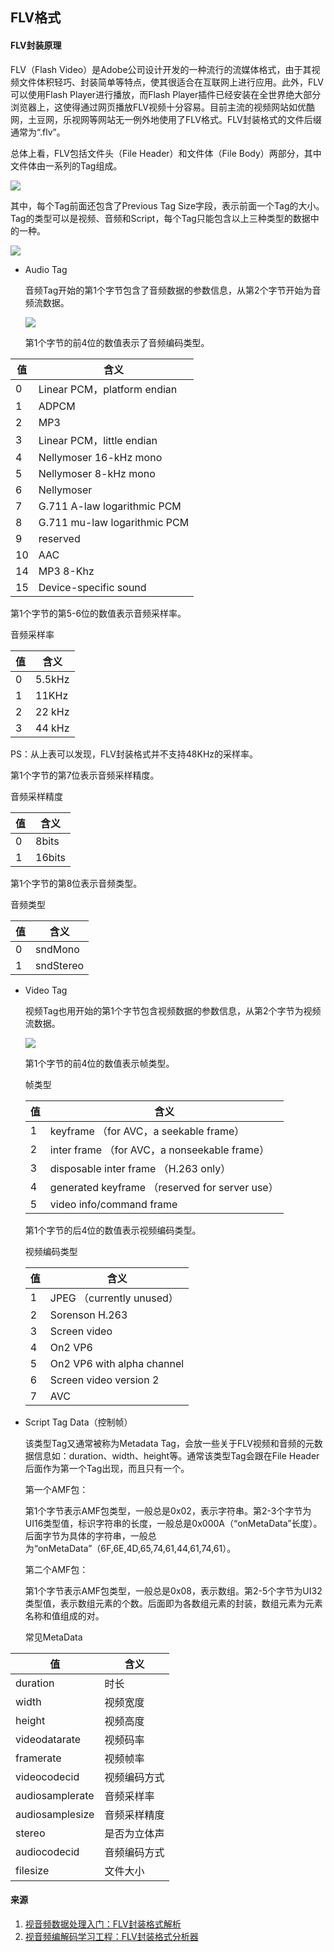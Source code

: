## FLV格式

#### FLV封装原理

FLV（Flash Video）是Adobe公司设计开发的一种流行的流媒体格式，由于其视频文件体积轻巧、封装简单等特点，使其很适合在互联网上进行应用。此外，FLV可以使用Flash Player进行播放，而Flash Player插件已经安装在全世界绝大部分浏览器上，这使得通过网页播放FLV视频十分容易。目前主流的视频网站如优酷网，土豆网，乐视网等网站无一例外地使用了FLV格式。FLV封装格式的文件后缀通常为“.flv”。

总体上看，FLV包括文件头（File Header）和文件体（File Body）两部分，其中文件体由一系列的Tag组成。

![](http://static.kanhunli.cn//18-1-2/59966338.jpg)

其中，每个Tag前面还包含了Previous Tag Size字段，表示前面一个Tag的大小。Tag的类型可以是视频、音频和Script，每个Tag只能包含以上三种类型的数据中的一种。

![](http://static.kanhunli.cn//18-1-2/17414241.jpg)



- Audio Tag

  音频Tag开始的第1个字节包含了音频数据的参数信息，从第2个字节开始为音频流数据。

  ![](http://static.kanhunli.cn//18-1-2/37457718.jpg)

  第1个字节的前4位的数值表示了音频编码类型。

| 值    | 含义                           |
| ---- | ---------------------------- |
| 0    | Linear PCM，platform endian   |
| 1    | ADPCM                        |
| 2    | MP3                          |
| 3    | Linear PCM，little endian     |
| 4    | Nellymoser 16-kHz mono       |
| 5    | Nellymoser 8-kHz mono        |
| 6    | Nellymoser                   |
| 7    | G.711 A-law logarithmic PCM  |
| 8    | G.711 mu-law logarithmic PCM |
| 9    | reserved                     |
| 10   | AAC                          |
| 14   | MP3 8-Khz                    |
| 15   | Device-specific sound        |

第1个字节的第5-6位的数值表示音频采样率。

音频采样率

| 值    | 含义     |
| ---- | ------ |
| 0    | 5.5kHz |
| 1    | 11KHz  |
| 2    | 22 kHz |
| 3    | 44 kHz |

PS：从上表可以发现，FLV封装格式并不支持48KHz的采样率。

第1个字节的第7位表示音频采样精度。

音频采样精度

| 值    | 含义     |
| ---- | ------ |
| 0    | 8bits  |
| 1    | 16bits |

第1个字节的第8位表示音频类型。

音频类型

| 值    | 含义        |
| ---- | --------- |
| 0    | sndMono   |
| 1    | sndStereo |

- Video Tag

  视频Tag也用开始的第1个字节包含视频数据的参数信息，从第2个字节为视频流数据。

  ![](http://static.kanhunli.cn//18-1-2/22656302.jpg)

  第1个字节的前4位的数值表示帧类型。

  帧类型

  | 值    | 含义                                       |
  | ---- | ---------------------------------------- |
  | 1    | keyframe （for AVC，a seekable frame）      |
  | 2    | inter frame （for AVC，a nonseekable frame） |
  | 3    | disposable inter frame （H.263 only）      |
  | 4    | generated keyframe （reserved for server use） |
  | 5    | video info/command frame                 |

  第1个字节的后4位的数值表示视频编码类型。

  视频编码类型

  | 值    | 含义                         |
  | ---- | -------------------------- |
  | 1    | JPEG （currently unused）    |
  | 2    | Sorenson H.263             |
  | 3    | Screen video               |
  | 4    | On2 VP6                    |
  | 5    | On2 VP6 with alpha channel |
  | 6    | Screen video version 2     |
  | 7    | AVC                        |

- Script Tag Data（控制帧）

  该类型Tag又通常被称为Metadata Tag，会放一些关于FLV视频和音频的元数据信息如：duration、width、height等。通常该类型Tag会跟在File Header后面作为第一个Tag出现，而且只有一个。

  第一个AMF包：

  第1个字节表示AMF包类型，一般总是0x02，表示字符串。第2-3个字节为UI16类型值，标识字符串的长度，一般总是0x000A（“onMetaData”长度）。后面字节为具体的字符串，一般总为“onMetaData”（6F,6E,4D,65,74,61,44,61,74,61）。

  第二个AMF包：

  第1个字节表示AMF包类型，一般总是0x08，表示数组。第2-5个字节为UI32类型值，表示数组元素的个数。后面即为各数组元素的封装，数组元素为元素名称和值组成的对。

  常见MetaData

| 值               | 含义     |
| --------------- | ------ |
| duration        | 时长     |
| width           | 视频宽度   |
| height          | 视频高度   |
| videodatarate   | 视频码率   |
| framerate       | 视频帧率   |
| videocodecid    | 视频编码方式 |
| audiosamplerate | 音频采样率  |
| audiosamplesize | 音频采样精度 |
| stereo          | 是否为立体声 |
| audiocodecid    | 音频编码方式 |
| filesize        | 文件大小   |



#### 来源

1. [视音频数据处理入门：FLV封装格式解析](http://blog.csdn.net/leixiaohua1020/article/details/50535082)
2. [视音频编解码学习工程：FLV封装格式分析器](http://blog.csdn.net/leixiaohua1020/article/details/17934487)

